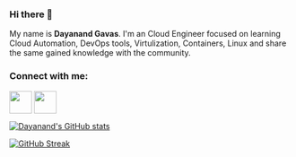 ### Hi there 👋
My name is **Dayanand Gavas**. I'm an Cloud Engineer focused on learning Cloud Automation, DevOps tools, Virtulization, Containers, Linux and share the same gained knowledge with the community.
<h3 align="left">Connect with me:</h3>
<p align="left">
<a href="https://www.linkedin.com/in/dayanand-gavas-61a53237/" target="blank"><img align="center" src="https://cdn2.iconfinder.com/data/icons/social-media-2285/512/1_Linkedin_unofficial_colored_svg-512.png" alt="" height="40" width="40" /></a>
<a href="https://www.youtube.com/@infrastructurestack" target="blank"><img align="center" src="https://cdn2.iconfinder.com/data/icons/social-media-2285/512/1_Youtube_colored_svg-512.png" alt="" height="40" width="40" /></a>
</p>
  
[![Dayanand's GitHub stats](https://github-readme-stats.vercel.app/api?username=Dayanand143&show_icons=true&theme=radical)](https://github.com/anuraghazra/github-readme-stats)

[![GitHub Streak](https://github-readme-streak-stats.herokuapp.com/?user=Dayanand143&theme=dark)](https://git.io/streak-stats)
